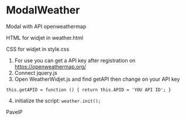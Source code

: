 # ModalWeather
Modal with API openweathermap

HTML for widjet in weather.html


CSS for widjet in style.css

1) For use you can get a API key after registration  on https://openweathermap.org/
2) Connect jquery.js
3) Open WeatherWidjet.js and find getAPI then change on your API key 


``
            this.getAPID = function () {
            return this.APID = 'YOU API ID';
            }
``

4)  initialize the script: ``weather.init();``


PavelP
